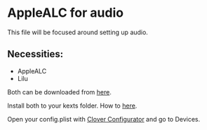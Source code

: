 # AppleALC for audio

This file will be focused around setting up audio.

## Necessities:
* AppleALC
* Lilu

Both can be downloaded from [here](https://1drv.ms/f/s!AiP7m5LaOED-mo9XA4Ml-69cwAsikQ).

Install both to your kexts folder. How to [here](../master/Tips.md#how-to-mount-efi).

Open your config.plist with [Clover Configurator](http://mackie100projects.altervista.org/download-mac.php?version=classic) and go to Devices.
